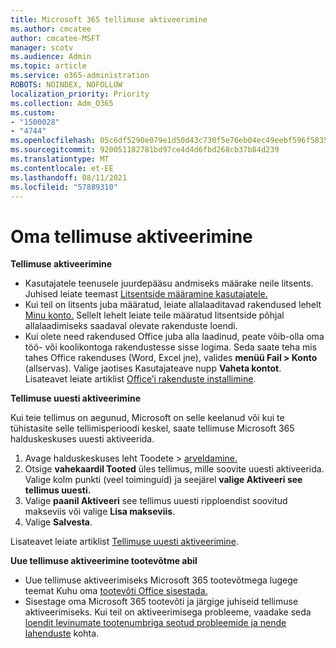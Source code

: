 ```yaml
---
title: Microsoft 365 tellimuse aktiveerimine
ms.author: cmcatee
author: cmcatee-MSFT
manager: scotv
ms.audience: Admin
ms.topic: article
ms.service: o365-administration
ROBOTS: NOINDEX, NOFOLLOW
localization_priority: Priority
ms.collection: Adm_O365
ms.custom:
- "1500028"
- "4744"
ms.openlocfilehash: 05c6df5290e079e1d50d43c730f5e76eb04ec49eebf596f5835e4f8939e968a4
ms.sourcegitcommit: 920051182781bd97ce4d4d6fbd268cb37b84d239
ms.translationtype: MT
ms.contentlocale: et-EE
ms.lasthandoff: 08/11/2021
ms.locfileid: "57889310"
---
```

# <a name="activate-your-subscription"></a>Oma tellimuse aktiveerimine

**Tellimuse aktiveerimine**

- Kasutajatele teenusele juurdepääsu andmiseks määrake neile litsents. Juhised leiate teemast [Litsentside määramine kasutajatele.](https://docs.microsoft.com/microsoft-365/admin/manage/assign-licenses-to-users)
- Kui teil on litsents juba määratud, leiate allalaaditavad rakendused lehelt [Minu konto.](https://portal.office.com/account/#installs) Sellelt lehelt leiate teile määratud litsentside põhjal allalaadimiseks saadaval olevate rakenduste loendi.
- Kui olete need rakendused Office juba alla laadinud, peate võib-olla oma töö- või koolikontoga rakendustesse sisse logima. Seda saate teha mis tahes Office rakenduses (Word, Excel jne), valides **menüü Fail > Konto** (allservas). Valige jaotises Kasutajateave nupp **Vaheta kontot**. Lisateavet leiate artiklist [Office’i rakenduste installimine](https://docs.microsoft.com/microsoft-365/admin/setup/install-applications).

**Tellimuse uuesti aktiveerimine**

Kui teie tellimus on aegunud, Microsoft on selle keelanud või kui te tühistasite selle tellimisperioodi keskel, saate tellimuse Microsoft 365 halduskeskuses uuesti aktiveerida.

1. Avage halduskeskuses leht Toodete  >  [arveldamine.](https://go.microsoft.com/fwlink/p/?linkid=842054)
2. Otsige **vahekaardil Tooted** üles tellimus, mille soovite uuesti aktiveerida. Valige kolm punkti (veel toiminguid) ja seejärel **valige Aktiveeri see tellimus uuesti.**
3. Valige **paanil Aktiveeri** see tellimus uuesti ripploendist soovitud makseviis või valige **Lisa makseviis**.
4. Valige **Salvesta**.

Lisateavet leiate artiklist [Tellimuse uuesti aktiveerimine](https://docs.microsoft.com/microsoft-365/commerce/subscriptions/reactivate-your-subscription).

**Uue tellimuse aktiveerimine tootevõtme abil**

- Uue tellimuse aktiveerimiseks Microsoft 365 tootevõtmega lugege teemat Kuhu oma [tootevõti Office sisestada.](https://support.office.com/article/where-to-enter-your-office-product-key-0a82e5ae-739e-4b92-a6f4-2ec780c185db)
- Sisestage oma Microsoft 365 tootevõti ja järgige juhiseid tellimuse aktiveerimiseks. Kui teil on aktiveerimisega probleeme, vaadake seda [loendit levinumate tootenumbriga seotud probleemide ja nende lahenduste](https://docs.microsoft.com/microsoft-365/commerce/product-key-errors-and-solutions) kohta.